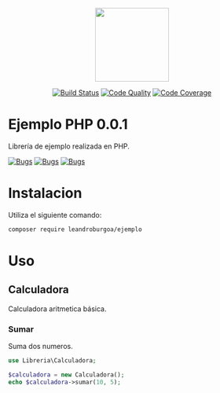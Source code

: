 <p align="center"><img src="https://blog.pleets.org/img/articles/paypal-sdk.png" height="150"></p>

<p align="center">
    <a href="https://travis-ci.com/leandroburgoa/ejemplo"><img src="https://travis-ci.com/leandroburgoa/ejemplo.svg?branch=master" alt="Build Status"></a>
    <a href="https://scrutinizer-ci.com/g/payment-gateways/paypal-sdk"><img src="https://img.shields.io/scrutinizer/g/payment-gateways/paypal-sdk.svg" alt="Code Quality"></a>
    <a href="https://scrutinizer-ci.com/g/payment-gateways/paypal-sdk/?branch=master"><img src="https://scrutinizer-ci.com/g/payment-gateways/paypal-sdk/badges/coverage.png?b=master" alt="Code Coverage"></a>
</p>

# Ejemplo PHP 0.0.1
Librería de ejemplo realizada en PHP.

<a href="https://sonarcloud.io/dashboard?id=payment-gateways_paypal-sdk"><img src="https://sonarcloud.io/api/project_badges/measure?project=payment-gateways_paypal-sdk&metric=security_rating" alt="Bugs"></a>
<a href="https://sonarcloud.io/dashboard?id=payment-gateways_paypal-sdk"><img src="https://sonarcloud.io/api/project_badges/measure?project=payment-gateways_paypal-sdk&metric=bugs" alt="Bugs"></a>
<a href="https://sonarcloud.io/dashboard?id=payment-gateways_paypal-sdk"><img src="https://sonarcloud.io/api/project_badges/measure?project=payment-gateways_paypal-sdk&metric=code_smells" alt="Bugs"></a>

# Instalacion
Utiliza el siguiente comando:

```bash
composer require leandroburgoa/ejemplo
```

# Uso

## Calculadora

Calculadora aritmetica básica.

### Sumar

Suma dos numeros.

```php
use Libreria\Calculadora;

$calculadora = new Calculadora();
echo $calculadora->sumar(10, 5);
```